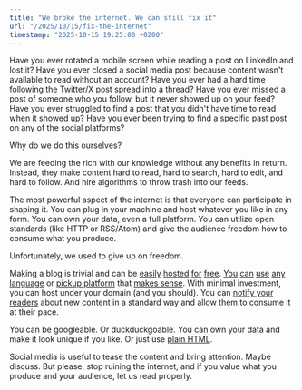 ```yaml
---
title: "We broke the internet. We can still fix it"
url: "/2025/10/15/fix-the-internet"
timestamp: "2025-10-15 19:25:00 +0200"
---
```

Have you ever rotated a mobile screen while reading a post on LinkedIn and lost it? Have you ever closed a social media post because content wasn't available to read without an account? Have you ever had a hard time following the Twitter/X post spread into a thread? Have you ever missed a post of someone who you follow, but it never showed up on your feed? Have you ever struggled to find a post that you didn't have time to read when it showed up? Have you ever been trying to find a specific past post on any of the social platforms?

Why do we do this ourselves?

We are feeding the rich with our knowledge without any benefits in return. Instead, they make content hard to read, hard to search, hard to edit, and hard to follow. And hire algorithms to throw trash into our feeds.

The most powerful aspect of the internet is that everyone can participate in shaping it. You can plug in your machine and host whatever you like in any form. You can own your data, even a full platform. You can utilize open standards (like HTTP or RSS/Atom) and give the audience freedom how to consume what you produce.

Unfortunately, we used to give up on freedom.

Making a blog is trivial and can be [easily](https://render.com/docs/static-sites) [hosted](https://www.netlify.com/) [for](https://docs.github.com/en/pages) [free](https://static.app/). [You](https://gohugo.io/) [can](https://www.bridgetownrb.com/) [use](https://gitlab.com/alicela1n/litestatic) [any](https://github.com/BlazorStatic/BlazorStatic) [language](https://github.com/myles/awesome-static-generators) or [pickup platform](https://ghost.org/) that [makes sense](https://micro.blog/). With minimal investment, you can host under your domain (and you should). You can [notify your readers](https://blog.burkert.me/posts/in_praise_of_syndication/) about new content in a standard way and allow them to consume it at their pace.

You can be googleable. Or duckduckgoable. You can own your data and make it look unique if you like. Or just use [plain HTML](https://justfuckingusehtml.com/).

Social media is useful to tease the content and bring attention. Maybe discuss. But please, stop ruining the internet, and if you value what you produce and your audience, let us read properly.
